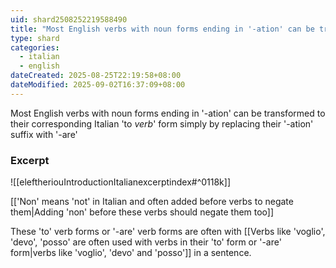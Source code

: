 ```yaml
---
uid: shard2508252219588490
title: "Most English verbs with noun forms ending in '-ation' can be transformed to their corresponding Italian 'to' verb form simply by replacing their '-ation' suffix with '-are'"
type: shard
categories:
  - italian
  - english
dateCreated: 2025-08-25T22:19:58+08:00
dateModified: 2025-09-02T16:37:09+08:00
---
```

Most English verbs with noun forms ending in '-ation' can be transformed to their corresponding Italian 'to *verb*' form simply by replacing their '-ation' suffix with '-are'

### Excerpt
![[eleftheriouIntroductionItalianexcerptindex#^0118k]]

[['Non' means 'not' in Italian and often added before verbs to negate them|Adding 'non' before these verbs should negate them too]]

These 'to' verb forms or '-are' verb forms are often with [[Verbs like 'voglio', 'devo', 'posso'    are often used with verbs in their 'to' form or '-are' form|verbs like 'voglio', 'devo' and 'posso']] in a sentence.